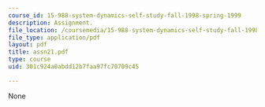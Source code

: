 ```yaml
---
course_id: 15-988-system-dynamics-self-study-fall-1998-spring-1999
description: Assignment.
file_location: /coursemedia/15-988-system-dynamics-self-study-fall-1998-spring-1999/301c924a0abdd12b7faa97fc70709c45_assn21.pdf
file_type: application/pdf
layout: pdf
title: assn21.pdf
type: course
uid: 301c924a0abdd12b7faa97fc70709c45

---
```

None